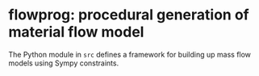 # flowprog: procedural generation of material flow model

The Python module in `src` defines a framework for building up mass flow models using Sympy constraints.
